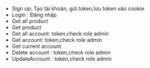 - Sign up: Tạo tài khoản, gửi token,lưu token vào cookie
- Login : Đăng nhập
- Get all product
- Get product
- Get all account: token,check role admin
- Get account: token,check role admin
- Get current account
- Delete account : token,check role admin
- UpdateAccount : token,check role admin